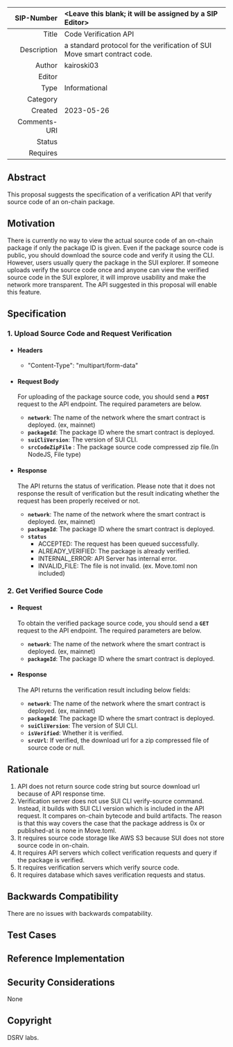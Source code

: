 |   SIP-Number | <Leave this blank; it will be assigned by a SIP Editor>                   |
|-------------:|:--------------------------------------------------------------------------|
|        Title | Code Verification API                                                     |
|  Description | a standard protocol for the verification of SUI Move smart contract code. |
|       Author | kairoski03                                                                |
|       Editor |                                                                           |
|         Type | Informational                                                             |
|     Category |                                                                           |
|      Created | 2023-05-26                                                                |
| Comments-URI |                                                                           |
|       Status |                                                                           |
|     Requires |                                                                           |

## Abstract
This proposal suggests the specification of a verification API that verify source code of an on-chain package.

## Motivation
There is currently no way to view the actual source code of an on-chain package if only the package ID is given. Even if the package source code is public, you should download the source code and verify it using the CLI. However, users usually query the package in the SUI explorer. If someone uploads verify the source code once and anyone can view the verified source code in the SUI explorer, it will improve usability and make the network more transparent. The API suggested in this proposal will enable this feature.

## Specification
### 1. Upload Source Code and Request Verification
  - #### **Headers**
    - "Content-Type": "multipart/form-data"
  
  - #### **Request Body**
    For uploading of the package source code, you should send a **`POST`** request to the API endpoint. The required parameters are below.
    - **`network`**: The name of the network where the smart contract is deployed. (ex, mainnet)
    - **`packageId`**: The package ID where the smart contract is deployed.
    - **`suiCliVersion`**: The version of SUI CLI.
    - **`srcCodeZipFile`** : The package source code compressed zip file.(In NodeJS, File type)
    
  - #### **Response**
    The API returns the status of verification. Please note that it does not response the result of verification but the result indicating whether the request has been properly received or not.
    - **`network`**: The name of the network where the smart contract is deployed. (ex, mainnet)
    - **`packageId`**: The package ID where the smart contract is deployed.
    - **`status`** 
      - ACCEPTED: The request has been queued successfully.
      - ALREADY_VERIFIED: The package is already verified.
      - INTERNAL_ERROR: API Server has internal error.
      - INVALID_FILE: The file is not invalid. (ex. Move.toml non included)

### 2. Get Verified Source Code
  - #### **Request**
    To obtain the verified package source code, you should send a **`GET`** request to the API endpoint. The required parameters are below.
    - **`network`**: The name of the network where the smart contract is deployed. (ex, mainnet)
    - **`packageId`**: The package ID where the smart contract is deployed.

  - #### **Response**
    The API returns the verification result including below fields:
    - **`network`**: The name of the network where the smart contract is deployed. (ex, mainnet)
    - **`packageId`**: The package ID where the smart contract is deployed.
    - **`suiCliVersion`**: The version of SUI CLI.
    - **`isVerified`**: Whether it is verified.
    - **`srcUrl`**: If verified, the download url for a zip compressed file of source code or null.

## Rationale
  1. API does not return source code string but source download url because of API response time.
  2. Verification server does not use SUI CLI verify-source command. Instead, it builds with SUI CLI version which is included in the API request. It compares on-chain bytecode and build artifacts. The reason is that this way covers the case that the package address is 0x or published-at is none in Move.toml.
  3. It requires source code storage like AWS S3 because SUI does not store source code in on-chain.
  4. It requires API servers which collect verification requests and query if the package is verified. 
  5. It requires verification servers which verify source code.
  6. It requires database which saves verification requests and status. 

## Backwards Compatibility

There are no issues with backwards compatability.

## Test Cases

## Reference Implementation

## Security Considerations
None

## Copyright
DSRV labs.
